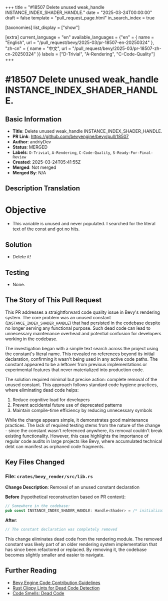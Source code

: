 +++
title = "#18507 Delete unused weak_handle INSTANCE_INDEX_SHADER_HANDLE."
date = "2025-03-24T00:00:00"
draft = false
template = "pull_request_page.html"
in_search_index = true

[taxonomies]
list_display = ["show"]

[extra]
current_language = "en"
available_languages = {"en" = { name = "English", url = "/pull_request/bevy/2025-03/pr-18507-en-20250324" }, "zh-cn" = { name = "中文", url = "/pull_request/bevy/2025-03/pr-18507-zh-cn-20250324" }}
labels = ["D-Trivial", "A-Rendering", "C-Code-Quality"]
+++

# #18507 Delete unused weak_handle INSTANCE_INDEX_SHADER_HANDLE.

## Basic Information
- **Title**: Delete unused weak_handle INSTANCE_INDEX_SHADER_HANDLE.
- **PR Link**: https://github.com/bevyengine/bevy/pull/18507
- **Author**: andriyDev
- **Status**: MERGED
- **Labels**: `D-Trivial`, `A-Rendering`, `C-Code-Quality`, `S-Ready-For-Final-Review`
- **Created**: 2025-03-24T05:41:55Z
- **Merged**: Not merged
- **Merged By**: N/A

## Description Translation
# Objective

- This variable is unused and never populated. I searched for the literal text of the const and got no hits.

## Solution

- Delete it!

## Testing

- None.


## The Story of This Pull Request

This PR addresses a straightforward code quality issue in Bevy's rendering system. The core problem was an unused constant (`INSTANCE_INDEX_SHADER_HANDLE`) that had persisted in the codebase despite no longer serving any functional purpose. Such dead code can lead to unnecessary maintenance overhead and potential confusion for developers working in the codebase.

The investigation began with a simple text search across the project using the constant's literal name. This revealed no references beyond its initial declaration, confirming it wasn't being used in any active code paths. The constant appeared to be a leftover from previous implementations or experimental features that never materialized into production code.

The solution required minimal but precise action: complete removal of the unused constant. This approach follows standard code hygiene practices, where eliminating dead code helps:
1. Reduce cognitive load for developers
2. Prevent accidental future use of deprecated patterns
3. Maintain compile-time efficiency by reducing unnecessary symbols

While the change appears simple, it demonstrates good maintenance practices. The lack of required testing stems from the nature of the change - since the constant wasn't referenced anywhere, its removal couldn't break existing functionality. However, this case highlights the importance of regular code audits in large projects like Bevy, where accumulated technical debt can manifest as orphaned code fragments.

## Key Files Changed

### File: `crates/bevy_render/src/lib.rs`
**Change Description**: Removal of an unused constant declaration

**Before** (hypothetical reconstruction based on PR context):
```rust
// Somewhere in the codebase:
pub const INSTANCE_INDEX_SHADER_HANDLE: Handle<Shader> = /* initialization */;
```

**After**:
```rust
// The constant declaration was completely removed
```

This change eliminates dead code from the rendering module. The removed constant was likely part of an older rendering system implementation that has since been refactored or replaced. By removing it, the codebase becomes slightly smaller and easier to navigate.

## Further Reading
- [Bevy Engine Code Contribution Guidelines](https://github.com/bevyengine/bevy/blob/main/CONTRIBUTING.md)
- [Rust Clippy Lints for Dead Code Detection](https://doc.rust-lang.org/rustc/lints/listing/warn-by-default.html#dead-code)
- [Code Smells: Dead Code](https://refactoring.guru/smells/dead-code)